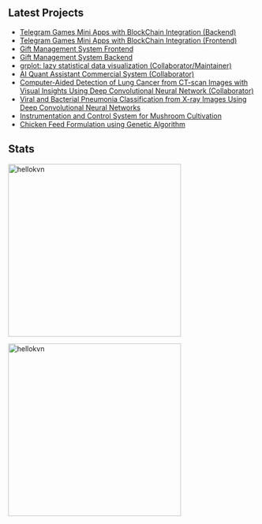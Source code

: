 ## Latest Projects
- [Telegram Games Mini Apps with BlockChain Integration (Backend)](https://github.com/renardelyon/telegram-clicker-games-fe)
- [Telegram Games Mini Apps with BlockChain Integration (Frontend)](https://github.com/renardelyon/telegram-clicker-games-fe)
- [Gift Management System Frontend](https://github.com/renardelyon/SUT-web)
- [Gift Management System Backend](https://github.com/renardelyon/sut-gateway-go)
- [grplot: lazy statistical data visualization (Collaborator/Maintainer)](https://github.com/ghiffaryr/grplot)
- [AI Quant Assistant Commercial System (Collaborator)](https://github.com/ghiffaryr/AIQuantAssistant)
- [Computer-Aided Detection of Lung Cancer from CT-scan Images with Visual Insights Using Deep Convolutional Neural Network (Collaborator)](https://github.com/ghiffaryr/lung_cancer_detection)
- [Viral and Bacterial Pneumonia Classification from X-ray Images Using Deep Convolutional Neural Networks](https://github.com/renardelyon/viral-bacterial-pneumonia-classification)
- [Instrumentation and Control System for Mushroom Cultivation](https://github.com/renardelyon/Capstone-Project)
- [Chicken Feed Formulation using Genetic Algorithm](https://github.com/renardelyon/Feed-Formulation)

## Stats
<p>
  <img width="350px" src="https://github-readme-stats.vercel.app/api/top-langs/?username=renardelyon&layout=compact&langs_count=20&show_icons=true&theme=tokyonight&locale=en&hide_border=true" alt="hellokvn" />
</p>

<p>
  <img width="350px" src="https://github-readme-stats.vercel.app/api?username=renardelyon&show_icons=true&theme=tokyonight&locale=en&hide_border=true" alt="hellokvn" />
</p>

